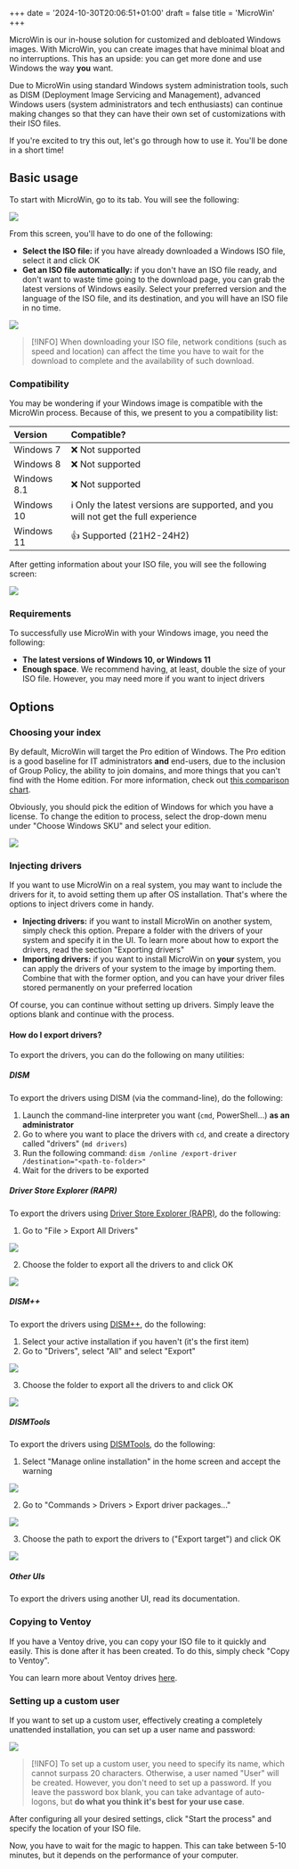 +++
date = '2024-10-30T20:06:51+01:00'
draft = false
title = 'MicroWin'
+++

MicroWin is our in-house solution for customized and debloated Windows images. With MicroWin, you can create images that have minimal bloat and no interruptions. This has an upside: you can get more done and use Windows the way **you** want.

Due to MicroWin using standard Windows system administration tools, such as DISM (Deployment Image Servicing and Management), advanced Windows users (system administrators and tech enthusiasts) can continue making changes so that they can have their own set of customizations with their ISO files.

If you're excited to try this out, let's go through how to use it. You'll be done in a short time!

## Basic usage

To start with MicroWin, go to its tab. You will see the following:

![](/images/microwin/microwin-screen-dark.png)

From this screen, you'll have to do one of the following:

- **Select the ISO file:** if you have already downloaded a Windows ISO file, select it and click OK
- **Get an ISO file automatically:** if you don't have an ISO file ready, and don't want to waste time going to the download page, you can grab the latest versions of Windows easily. Select your preferred version and the language of the ISO file, and its destination, and you will have an ISO file in no time.

![](/images/microwin/microwin-downloader-dark.png)

> [!INFO]
When downloading your ISO file, network conditions (such as speed and location) can affect the time you have to wait for the download to complete and the availability of such download.

### Compatibility

You may be wondering if your Windows image is compatible with the MicroWin process. Because of this, we present to you a compatibility list:

| Version | Compatible? |
|:--|:--|
| Windows 7 | ❌ Not supported |
| Windows 8 | ❌ Not supported |
| Windows 8.1 | ❌ Not supported |
| Windows 10 | ℹ️ Only the latest versions are supported, and you will not get the full experience |
| Windows 11 | 👍 Supported (21H2-24H2) |

After getting information about your ISO file, you will see the following screen:

![](/images/microwin/microwin-screen-full-dark.png)

### Requirements

To successfully use MicroWin with your Windows image, you need the following:

- **The latest versions of Windows 10, or Windows 11**
- **Enough space**. We recommend having, at least, double the size of your ISO file. However, you may need more if you want to inject drivers

## Options

### Choosing your index

By default, MicroWin will target the Pro edition of Windows. The Pro edition is a good baseline for IT administrators **and** end-users, due to the inclusion of Group Policy, the ability to join domains, and more things that you can't find with the Home edition. For more information, check out [this comparison chart](https://en.wikipedia.org/wiki/Windows_10_editions#Comparison_chart).

Obviously, you should pick the edition of Windows for which you have a license. To change the edition to process, select the drop-down menu under "Choose Windows SKU" and select your edition.

![](/images/microwin/microwin-skuselect-dark.png)

### Injecting drivers

If you want to use MicroWin on a real system, you may want to include the drivers for it, to avoid setting them up after OS installation. That's where the options to inject drivers come in handy.

- **Injecting drivers:** if you want to install MicroWin on another system, simply check this option. Prepare a folder with the drivers of your system and specify it in the UI. To learn more about how to export the drivers, read the section "Exporting drivers"
- **Importing drivers:** if you want to install MicroWin on **your** system, you can apply the drivers of your system to the image by importing them. Combine that with the former option, and you can have your driver files stored permanently on your preferred location

Of course, you can continue without setting up drivers. Simply leave the options blank and continue with the process.

#### How do I export drivers?

To export the drivers, you can do the following on many utilities:

##### DISM

To export the drivers using DISM (via the command-line), do the following:

1. Launch the command-line interpreter you want (`cmd`, PowerShell...) **as an administrator**
2. Go to where you want to place the drivers with `cd`, and create a directory called "drivers" (`md drivers`)
3. Run the following command: `dism /online /export-driver /destination="<path-to-folder>"`
4. Wait for the drivers to be exported

##### Driver Store Explorer (RAPR)

To export the drivers using [Driver Store Explorer (RAPR)](https://github.com/lostindark/DriverStoreExplorer/), do the following:

1. Go to "File > Export All Drivers"

![](/images/microwin/rapr_menu.png)

2. Choose the folder to export all the drivers to and click OK

![](/images/microwin/rapr_folderpicker.png)

##### DISM++

To export the drivers using [DISM++](https://github.com/Chuyu-Team/Dism-Multi-language), do the following:

1. Select your active installation if you haven't (it's the first item)
2. Go to "Drivers", select "All" and select "Export"

![](/images/microwin/dism++_drivercontrol.png)

3. Choose the folder to export all the drivers to and click OK

![](/images/microwin/dism++_driverexport.png)

##### DISMTools

To export the drivers using [DISMTools](https://github.com/CodingWonders/DISMTools), do the following:

1. Select "Manage online installation" in the home screen and accept the warning

![](/images/microwin/dt_activeinst.png)

2. Go to "Commands > Drivers > Export driver packages..."

![](/images/microwin/dt_exportdrvs.png)

3. Choose the path to export the drivers to ("Export target") and click OK

![](/images/microwin/dt_exporttarget.png)

##### Other UIs

To export the drivers using another UI, read its documentation.

### Copying to Ventoy

If you have a Ventoy drive, you can copy your ISO file to it quickly and easily. This is done after it has been created. To do this, simply check "Copy to Ventoy".

You can learn more about Ventoy drives [here](https://www.ventoy.net/en/index.html).

### Setting up a custom user

If you want to set up a custom user, effectively creating a completely unattended installation, you can set up a user name and password:

![](/images/microwin/microwin-customuser-dark.png)

> [!INFO]
To set up a custom user, you need to specify its name, which cannot surpass 20 characters. Otherwise, a user named "User" will be created. However, you don't need to set up a password. If you leave the password box blank, you can take advantage of auto-logons, but **do what you think it's best for your use case**.

After configuring all your desired settings, click "Start the process" and specify the location of your ISO file.

Now, you have to wait for the magic to happen. This can take between 5-10 minutes, but it depends on the performance of your computer.
